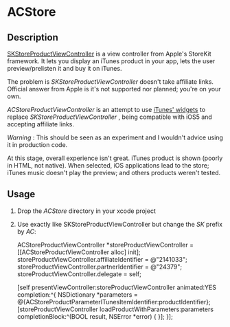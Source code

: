 # ACStore

## Description

[SKStoreProductViewController](http://developer.apple.com/library/ios/#documentation/StoreKit/Reference/SKITunesProductViewController_Ref/Introduction/Introduction.html) is a view controller from Apple's StoreKit framework. It lets you display an iTunes product in your app, lets the user preview/prelisten it and buy it on iTunes. 

The problem is _SKStoreProductViewController_ doesn't take affiliate links. Official answer from Apple is it's not supported nor planned; you're on your own.

_ACStoreProductViewController_ is an attempt to use [iTunes' widgets](http://widgets.itunes.apple.com/builder/) to replace _SKStoreProductViewController_ , being compatible with iOS5 and accepting affiliate links.

*Warning* : This should be seen as an experiment and I wouldn't advice using it in production code.

At this stage, overall experience isn't great. iTunes product is shown (poorly in HTML, not native). When selected, iOS applications lead to the store; iTunes music doesn't play the preview; and others products weren't tested.

## Usage

1. Drop the _ACStore_ directory in your xcode project
2. Use exactly like SKStoreProductViewController but change the _SK_ prefix by _AC_:

    ACStoreProductViewController *storeProductViewController = [[ACStoreProductViewController alloc] init];
    storeProductViewController.affiliateIdentifier = @"2141033";
    storeProductViewController.partnerIdentifier = @"24379";
    storeProductViewController.delegate = self;
	
    [self presentViewController:storeProductViewController animated:YES completion:^{
	    NSDictionary *parameters = @{ACStoreProductParameterITunesItemIdentifier:productIdentifier};
        [storeProductViewController loadProductWithParameters:parameters completionBlock:^(BOOL result, NSError *error) {
        }];
    }];